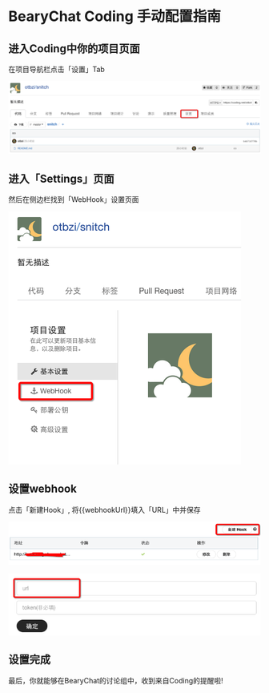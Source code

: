 # BearyChat Coding 手动配置指南

## 进入Coding中你的项目页面

在项目导航栏点击「设置」Tab

![](/images/tutorial/coding_settings.png)

## 进入「Settings」页面

然后在侧边栏找到「WebHook」设置页面

![](/images/tutorial/coding_webhook.png)

## 设置webhook

点击「新建Hook」, 将{{webhookUrl}}填入「URL」中并保存

![](/images/tutorial/coding_add_webhook.png)

![](/images/tutorial/coding_webhook_url.png)

## 设置完成

最后，你就能够在BearyChat的讨论组中，收到来自Coding的提醒啦! 
